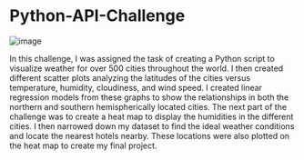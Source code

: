 # Python-API-Challenge

![image](https://user-images.githubusercontent.com/79765072/115103161-158ebf80-9f0d-11eb-8679-06625e80892e.png)


In this challenge, I was assigned the task of creating a Python script to visualize weather for over 500 cities throughout the world. I then created different scatter plots analyzing the latitudes of the cities versus temperature, humidity, cloudiness, and wind speed. I created linear regression models from these graphs to show the relationships in both the northern and southern hemispherically located cities. The next part of the challenge was to create a heat map to display the humidities in the different cities. I then narrowed down my dataset to find the ideal weather conditions and locate the nearest hotels nearby. These locations were also plotted on the heat map to create my final project.
